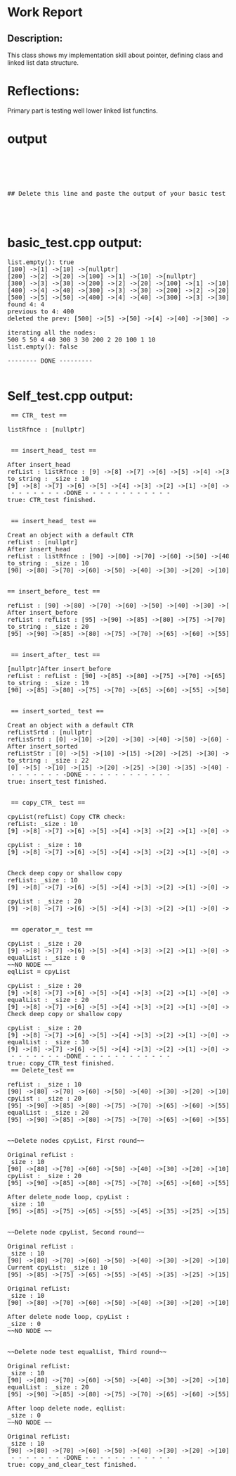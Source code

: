 
# Work Report

## Description:
This class shows my implementation skill about pointer, defining class and linked list data structure. 

# Reflections:

Primary part is testing well lower linked list functins.

# **output**
<pre>
<br/><br/><br/><br/>
## Delete this line and paste the output of your basic test and then testB here
</pre>


<br/><br/>

# basic_test.cpp output:
<pre>
list.empty(): true
[100] ->[1] ->[10] ->[nullptr]
[200] ->[2] ->[20] ->[100] ->[1] ->[10] ->[nullptr]
[300] ->[3] ->[30] ->[200] ->[2] ->[20] ->[100] ->[1] ->[10] ->[nullptr]
[400] ->[4] ->[40] ->[300] ->[3] ->[30] ->[200] ->[2] ->[20] ->[100] ->[1] ->[10] ->[nullptr]
[500] ->[5] ->[50] ->[400] ->[4] ->[40] ->[300] ->[3] ->[30] ->[200] ->[2] ->[20] ->[100] ->[1] ->[10] ->[nullptr]
found 4: 4
previous to 4: 400
deleted the prev: [500] ->[5] ->[50] ->[4] ->[40] ->[300] ->[3] ->[30] ->[200] ->[2] ->[20] ->[100] ->[1] ->[10] ->[nullptr]

iterating all the nodes: 
500 5 50 4 40 300 3 30 200 2 20 100 1 10 
list.empty(): false

-------- DONE ---------

</pre>
# Self_test.cpp output:
<pre>
 == CTR_ test ==

listRfnce : [nullptr]


 == insert_head_ test ==

After insert_head
refList : listRfnce : [9] ->[8] ->[7] ->[6] ->[5] ->[4] ->[3] ->[2] ->[1] ->[0] ->[nullptr]
to_string : _size : 10
[9] ->[8] ->[7] ->[6] ->[5] ->[4] ->[3] ->[2] ->[1] ->[0] ->[nullPtr]
 - - - - - - - -DONE - - - - - - - - - - - - 
true: CTR_test finished. 


 == insert_head_ test ==

Creat an object with a default CTR
refList : [nullptr]
After insert_head
refList : listRfnce : [90] ->[80] ->[70] ->[60] ->[50] ->[40] ->[30] ->[20] ->[10] ->[0] ->[nullptr]
to_string : _size : 10
[90] ->[80] ->[70] ->[60] ->[50] ->[40] ->[30] ->[20] ->[10] ->[0] ->[nullPtr]
 

== insert_before_ test ==

refList : [90] ->[80] ->[70] ->[60] ->[50] ->[40] ->[30] ->[20] ->[10] ->[0] ->[nullptr]
After insert_before
refList : refList : [95] ->[90] ->[85] ->[80] ->[75] ->[70] ->[65] ->[60] ->[55] ->[50] ->[45] ->[40] ->[35] ->[30] ->[25] ->[20] ->[15] ->[10] ->[5] ->[0] ->[nullptr]
to_string : _size : 20
[95] ->[90] ->[85] ->[80] ->[75] ->[70] ->[65] ->[60] ->[55] ->[50] ->[45] ->[40] ->[35] ->[30] ->[25] ->[20] ->[15] ->[10] ->[5] ->[0] ->[nullPtr]


 == insert_after_ test ==

[nullptr]After insert_before
refList : refList : [90] ->[85] ->[80] ->[75] ->[70] ->[65] ->[60] ->[55] ->[50] ->[45] ->[40] ->[35] ->[30] ->[25] ->[20] ->[15] ->[10] ->[5] ->[0] ->[nullptr]
to_string : _size : 19
[90] ->[85] ->[80] ->[75] ->[70] ->[65] ->[60] ->[55] ->[50] ->[45] ->[40] ->[35] ->[30] ->[25] ->[20] ->[15] ->[10] ->[5] ->[0] ->[nullPtr]


 == insert_sorted_ test ==

Creat an object with a default CTR
refListSrtd : [nullptr]
refLisSrtd : [0] ->[10] ->[20] ->[30] ->[40] ->[50] ->[60] ->[70] ->[80] ->[90] ->[100] ->[nullptr]
After insert_sorted
refListStr : [0] ->[5] ->[10] ->[15] ->[20] ->[25] ->[30] ->[35] ->[40] ->[45] ->[50] ->[55] ->[60] ->[65] ->[70] ->[75] ->[80] ->[85] ->[90] ->[95] ->[100] ->[105] ->[nullptr]
to_string : _size : 22
[0] ->[5] ->[10] ->[15] ->[20] ->[25] ->[30] ->[35] ->[40] ->[45] ->[50] ->[55] ->[60] ->[65] ->[70] ->[75] ->[80] ->[85] ->[90] ->[95] ->[100] ->[105] ->[nullPtr]
 - - - - - - - -DONE - - - - - - - - - - - - 
true: insert_test finished. 


 == copy_CTR_ test ==

cpyList(refList) Copy CTR check: 
refList: _size : 10
[9] ->[8] ->[7] ->[6] ->[5] ->[4] ->[3] ->[2] ->[1] ->[0] ->[nullPtr]

cpyList : _size : 10
[9] ->[8] ->[7] ->[6] ->[5] ->[4] ->[3] ->[2] ->[1] ->[0] ->[nullPtr]


Check deep copy or shallow copy
refList: _size : 10
[9] ->[8] ->[7] ->[6] ->[5] ->[4] ->[3] ->[2] ->[1] ->[0] ->[nullPtr]

cpyList : _size : 20
[9] ->[8] ->[7] ->[6] ->[5] ->[4] ->[3] ->[2] ->[1] ->[0] ->[9] ->[8] ->[7] ->[6] ->[5] ->[4] ->[3] ->[2] ->[1] ->[0] ->[nullPtr]


 == operator_=_ test ==

cpyList : _size : 20
[9] ->[8] ->[7] ->[6] ->[5] ->[4] ->[3] ->[2] ->[1] ->[0] ->[9] ->[8] ->[7] ->[6] ->[5] ->[4] ->[3] ->[2] ->[1] ->[0] ->[nullPtr]
equalList : _size : 0
~~NO NODE ~~
eqlList = cpyList

cpyList : _size : 20
[9] ->[8] ->[7] ->[6] ->[5] ->[4] ->[3] ->[2] ->[1] ->[0] ->[9] ->[8] ->[7] ->[6] ->[5] ->[4] ->[3] ->[2] ->[1] ->[0] ->[nullPtr]
equalList : _size : 20
[9] ->[8] ->[7] ->[6] ->[5] ->[4] ->[3] ->[2] ->[1] ->[0] ->[9] ->[8] ->[7] ->[6] ->[5] ->[4] ->[3] ->[2] ->[1] ->[0] ->[nullPtr]
Check deep copy or shallow copy

cpyList : _size : 20
[9] ->[8] ->[7] ->[6] ->[5] ->[4] ->[3] ->[2] ->[1] ->[0] ->[9] ->[8] ->[7] ->[6] ->[5] ->[4] ->[3] ->[2] ->[1] ->[0] ->[nullPtr]
equalList : _size : 30
[9] ->[8] ->[7] ->[6] ->[5] ->[4] ->[3] ->[2] ->[1] ->[0] ->[9] ->[8] ->[7] ->[6] ->[5] ->[4] ->[3] ->[2] ->[1] ->[0] ->[9] ->[8] ->[7] ->[6] ->[5] ->[4] ->[3] ->[2] ->[1] ->[0] ->[nullPtr]
 - - - - - - - -DONE - - - - - - - - - - - - 
true: copy_CTR_test finished. 
 == Delete_test ==

refList : _size : 10
[90] ->[80] ->[70] ->[60] ->[50] ->[40] ->[30] ->[20] ->[10] ->[0] ->[nullPtr]
cpyList : _size : 20
[95] ->[90] ->[85] ->[80] ->[75] ->[70] ->[65] ->[60] ->[55] ->[50] ->[45] ->[40] ->[35] ->[30] ->[25] ->[20] ->[15] ->[10] ->[5] ->[0] ->[nullPtr]
equalList : _size : 20
[95] ->[90] ->[85] ->[80] ->[75] ->[70] ->[65] ->[60] ->[55] ->[50] ->[45] ->[40] ->[35] ->[30] ->[25] ->[20] ->[15] ->[10] ->[5] ->[0] ->[nullPtr]


~~Delete nodes cpyList, First round~~

Original refList :
_size : 10
[90] ->[80] ->[70] ->[60] ->[50] ->[40] ->[30] ->[20] ->[10] ->[0] ->[nullPtr]
cpyList : _size : 20
[95] ->[90] ->[85] ->[80] ->[75] ->[70] ->[65] ->[60] ->[55] ->[50] ->[45] ->[40] ->[35] ->[30] ->[25] ->[20] ->[15] ->[10] ->[5] ->[0] ->[nullPtr]

After delete_node loop, cpyList : 
_size : 10
[95] ->[85] ->[75] ->[65] ->[55] ->[45] ->[35] ->[25] ->[15] ->[5] ->[nullPtr]


~~Delete node cpyList, Second round~~

Original refList :
_size : 10
[90] ->[80] ->[70] ->[60] ->[50] ->[40] ->[30] ->[20] ->[10] ->[0] ->[nullPtr]
Current cpyList: _size : 10
[95] ->[85] ->[75] ->[65] ->[55] ->[45] ->[35] ->[25] ->[15] ->[5] ->[nullPtr]

Original refList:
_size : 10
[90] ->[80] ->[70] ->[60] ->[50] ->[40] ->[30] ->[20] ->[10] ->[0] ->[nullPtr]

After delete node loop, cpyList : 
_size : 0
~~NO NODE ~~


~~Delete node test equalList, Third round~~

Original refList:
_size : 10
[90] ->[80] ->[70] ->[60] ->[50] ->[40] ->[30] ->[20] ->[10] ->[0] ->[nullPtr]
equalList : _size : 20
[95] ->[90] ->[85] ->[80] ->[75] ->[70] ->[65] ->[60] ->[55] ->[50] ->[45] ->[40] ->[35] ->[30] ->[25] ->[20] ->[15] ->[10] ->[5] ->[0] ->[nullPtr]

After loop delete node, eqlList: 
_size : 0
~~NO NODE ~~

Original refList:
_size : 10
[90] ->[80] ->[70] ->[60] ->[50] ->[40] ->[30] ->[20] ->[10] ->[0] ->[nullPtr]
 - - - - - - - -DONE - - - - - - - - - - - - 
true: copy_and_clear_test finished. 

</pre>


